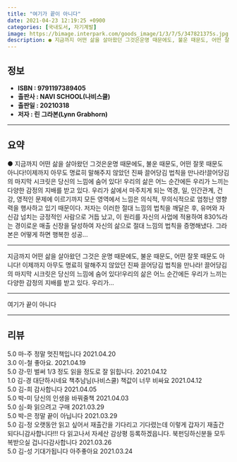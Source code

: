 ```yaml
---
title: "여기가 끝이 아니다"
date: 2021-04-23 12:19:25 +0900
categories: [국내도서, 자기계발]
image: https://bimage.interpark.com/goods_image/1/3/7/5/347821375s.jpg
description: ● 지금까지 어떤 삶을 살아왔던 그것은운명 때문에도, 불운 때문도, 어떤 잘못 때문도 아니다!이제까지 아무도 명료히 말해주지 않았던 진짜 끌어당김 법칙을 만나라!끌어당김의 마지막 시크릿은 당신의 느낌에 숨어 있다! 우리의 삶은 어느 순간에든 우리가 느끼는 다양한 감정의 지배를 받고 있
---
```


## **정보**

- **ISBN : 9791197389405**
- **출판사 : NAVI SCHOOL(나비스쿨)**
- **출판일 : 20210318**
- **저자 : 린 그라본(Lynn Grabhorn)**

------



## **요약**

●  지금까지 어떤 삶을 살아왔던 그것은운명 때문에도, 불운 때문도, 어떤 잘못 때문도 아니다!이제까지 아무도 명료히 말해주지 않았던 진짜 끌어당김 법칙을 만나라!끌어당김의 마지막 시크릿은 당신의 느낌에 숨어 있다! 우리의 삶은 어느 순간에든 우리가 느끼는 다양한 감정의 지배를 받고 있다. 우리가 삶에서 마주치게 되는 역경, 일, 인간관계, 건강, 영적인 문제에 이르기까지 모든 영역에서 느낌은 의식적, 무의식적으로 엄청난 영향력을 행사하고 있기 때문이다. 저자는 이러한 절대 느낌의 법칙을 깨달은 후, 유머와 자신감 넘치는 긍정적인 사람으로 거듭 났고, 이 원리를 자신의 사업에 적용하여 830%라는 경이로운 매출 신장을 달성하여 자신의 삶으로 절대 느낌의 법칙을 증명해냈다. 그라본은 어떻게 하면 행복한 성공...

------

지금까지 어떤 삶을 살아왔던 그것은
운명 때문에도, 불운 때문도, 어떤 잘못 때문도 아니다!
이제까지 아무도 명료히 말해주지 않았던 진짜 끌어당김 법칙을 만나라!
끌어당김의 마지막 시크릿은 당신의 느낌에 숨어 있다!우리의 삶은 어느 순간에든 우리가 느끼는 다양한 감정의 지배를 받고 있다. 우리가... 

------


여기가 끝이 아니다 

------


## **리뷰** 

5.0 마-주 정말 멋진책입니다 2021.04.20 <br/>3.0 이-철 좋아요.  2021.04.19 <br/>5.0 강-민 벌써 1/3 정도 읽을 정도로 잘 읽힙니다.  2021.04.12 <br/>1.0 김-경 대단하시네요 책추남님(나비스쿨) 책값이 너무 비싸요 2021.04.12 <br/>5.0 김-희 감사합니다  2021.04.05 <br/>5.0 박-미 당신의 인생을 바꿔줄책 2021.04.03 <br/>5.0 심-화 읽으려고 구매 2021.03.29 <br/>5.0 박-은 정말 끝이 아닙니다 2021.03.29 <br/>5.0 김-정 오랫동안 읽고 싶어서 재출간을 기다리고 기다렸는데 이렇게 갑자기 재출간되다니감사합니다!!!  다  읽고나서 자세산 감상평 등록하겠읍니다. 북펀딩하신분들 모두 복받으실 겁니다감사합니다 2021.03.26 <br/>5.0 김-성 기대가됩니다
아주좋아요  2021.03.24 <br/>